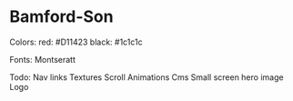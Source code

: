 # Bamford-Son

Colors:
red: #D11423
black: #1c1c1c

Fonts: Montseratt

Todo:
Nav links
Textures
Scroll Animations
Cms
Small screen hero image
Logo
